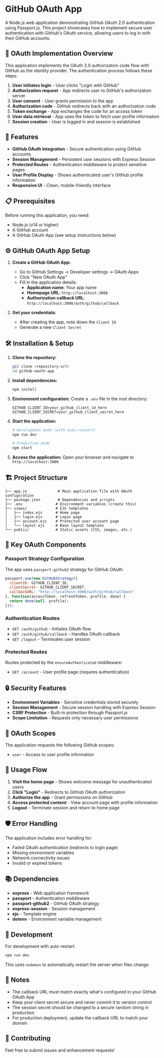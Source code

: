 # GitHub OAuth App

A Node.js web application demonstrating GitHub OAuth 2.0 authentication using Passport.js. This project showcases how to implement secure user authentication with GitHub's OAuth service, allowing users to log in with their GitHub accounts.

## 🔐 OAuth Implementation Overview

This application implements the OAuth 2.0 authorization code flow with GitHub as the identity provider. The authentication process follows these steps:

1. **User initiates login** - User clicks "Login with GitHub"
2. **Authorization request** - App redirects user to GitHub's authorization server
3. **User consent** - User grants permission to the app
4. **Authorization code** - GitHub redirects back with an authorization code
5. **Token exchange** - App exchanges the code for an access token
6. **User data retrieval** - App uses the token to fetch user profile information
7. **Session creation** - User is logged in and session is established

## 🚀 Features

- **GitHub OAuth Integration** - Secure authentication using GitHub accounts
- **Session Management** - Persistent user sessions with Express Session
- **Protected Routes** - Authentication middleware to protect sensitive pages
- **User Profile Display** - Shows authenticated user's GitHub profile information
- **Responsive UI** - Clean, mobile-friendly interface

## 📋 Prerequisites

Before running this application, you need:

- Node.js (v14 or higher)
- A GitHub account
- A GitHub OAuth App (see setup instructions below)

## ⚙️ GitHub OAuth App Setup

1. **Create a GitHub OAuth App:**
   - Go to GitHub Settings → Developer settings → OAuth Apps
   - Click "New OAuth App"
   - Fill in the application details:
     - **Application name**: Your app name
     - **Homepage URL**: `http://localhost:3000`
     - **Authorization callback URL**: `http://localhost:3000/auth/github/callback`

2. **Get your credentials:**
   - After creating the app, note down the `Client ID`
   - Generate a new `Client Secret`

## 🛠️ Installation & Setup

1. **Clone the repository:**
   ```bash
   git clone <repository-url>
   cd github-oauth-app
   ```

2. **Install dependencies:**
   ```bash
   npm install
   ```

3. **Environment configuration:**
   Create a `.env` file in the root directory:
   ```env
   GITHUB_CLIENT_ID=your_github_client_id_here
   GITHUB_CLIENT_SECRET=your_github_client_secret_here
   ```

4. **Start the application:**
   ```bash
   # Development mode (with auto-restart)
   npm run dev
   
   # Production mode
   npm start
   ```

5. **Access the application:**
   Open your browser and navigate to `http://localhost:3000`

## 🏗️ Project Structure

```
├── app.js              # Main application file with OAuth configuration
├── package.json        # Dependencies and scripts
├── .env               # Environment variables (create this)
├── views/             # EJS templates
│   ├── index.ejs      # Home page
│   ├── login.ejs      # Login page
│   ├── account.ejs    # Protected user account page
│   └── layout.ejs     # Base layout template
└── public/            # Static assets (CSS, images, etc.)
```

## 🔧 Key OAuth Components

### Passport Strategy Configuration
The app uses `passport-github2` strategy for GitHub OAuth:

```javascript
passport.use(new GitHubStrategy({
  clientID: GITHUB_CLIENT_ID,
  clientSecret: GITHUB_CLIENT_SECRET,
  callbackURL: "http://localhost:3000/auth/github/callback"
}, function(accessToken, refreshToken, profile, done) {
  return done(null, profile);
}));
```

### Authentication Routes
- `GET /auth/github` - Initiates OAuth flow
- `GET /auth/github/callback` - Handles OAuth callback
- `GET /logout` - Terminates user session

### Protected Routes
Routes protected by the `ensureAuthenticated` middleware:
- `GET /account` - User profile page (requires authentication)

## 🔒 Security Features

- **Environment Variables** - Sensitive credentials stored securely
- **Session Management** - Secure session handling with Express Session
- **CSRF Protection** - Built-in protection through Passport.js
- **Scope Limitation** - Requests only necessary user permissions

## 🎯 OAuth Scopes

The application requests the following GitHub scopes:
- `user` - Access to user profile information

## 🚦 Usage Flow

1. **Visit the home page** - Shows welcome message for unauthenticated users
2. **Click "Login"** - Redirects to GitHub OAuth authorization
3. **Authorize the app** - Grant permissions on GitHub
4. **Access protected content** - View account page with profile information
5. **Logout** - Terminate session and return to home page

## 🛡️ Error Handling

The application includes error handling for:
- Failed OAuth authentication (redirects to login page)
- Missing environment variables
- Network connectivity issues
- Invalid or expired tokens

## 📚 Dependencies

- **express** - Web application framework
- **passport** - Authentication middleware
- **passport-github2** - GitHub OAuth strategy
- **express-session** - Session management
- **ejs** - Template engine
- **dotenv** - Environment variable management

## 🔄 Development

For development with auto-restart:
```bash
npm run dev
```

This uses `nodemon` to automatically restart the server when files change.

## 📝 Notes

- The callback URL must match exactly what's configured in your GitHub OAuth App
- Keep your client secret secure and never commit it to version control
- The session secret should be changed to a secure random string in production
- For production deployment, update the callback URL to match your domain

## 🤝 Contributing

Feel free to submit issues and enhancement requests!
